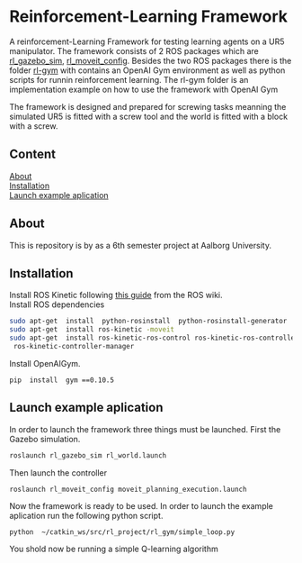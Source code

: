 # Reinforcement-Learning Framework
A reinforcement-Learning Framework for testing learning agents on a UR5 manipulator. The framework consists of 2 ROS packages which are [rl_gazebo_sim](rl_gazebo_sim), [rl_moveit_config](rl_moveit_config). Besides the two ROS packages there is the folder [rl-gym](rl-gym) with contains an OpenAI Gym environment as well as python scripts for runnin reinforcement learning. The rl-gym folder is an implementation example on how to use the framework with OpenAI Gym

The framework is designed and prepared for screwing tasks meanning the simulated UR5 is fitted with a screw tool and the world is fitted with a block with a screw.

## Content
[About](#about)  
[Installation](#installation)  
[Launch example aplication](#launch-example-aplication)  

## About
This is repository is by as a 6th semester project at Aalborg University.

## Installation
Install ROS Kinetic following [this guide](http://wiki.ros.org/kinetic/Installation/Ubuntu) from the ROS wiki.  
Install ROS dependencies
```bash
sudo apt-get  install  python-rosinstall  python-rosinstall-generator  python-wstool  build-essential
sudo apt-get  install ros-kinetic -moveit
sudo apt-get  install ros-kinetic-ros-control ros-kinetic-ros-controllers  ros-kinetic-gazebo-ros ros-kinetic-gazebo-ros-control 
 ros-kinetic-controller-manager
```

Install OpenAIGym.
```
pip  install  gym ==0.10.5
```

## Launch example aplication
In order to launch the framework three things must be launched. First the Gazebo simulation.
```bash
roslaunch rl_gazebo_sim rl_world.launch
```

Then launch the controller
```bash
roslaunch rl_moveit_config moveit_planning_execution.launch
```

Now the framework is ready to be used. In order to launch the example aplication run the following python script.
```
python  ~/catkin_ws/src/rl_project/rl_gym/simple_loop.py
```
You shold now be running a simple Q-learning algorithm 
